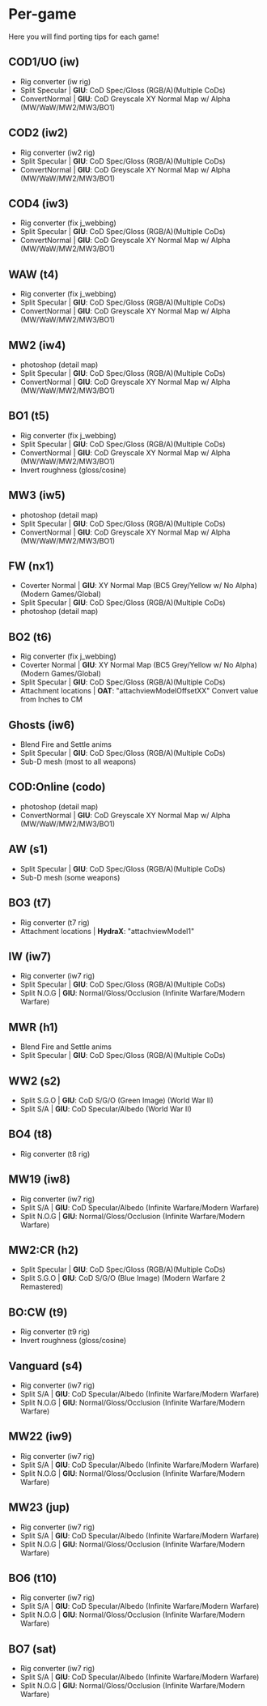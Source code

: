 # Per-game

Here you will find porting tips for each game!

## COD1/UO (iw)

- Rig converter (iw rig)
- Split Specular | **GIU**: CoD Spec/Gloss (RGB/A)(Multiple CoDs)
- ConvertNormal | **GIU**: CoD Greyscale XY Normal Map w/ Alpha (MW/WaW/MW2/MW3/BO1)


## COD2 (iw2)

- Rig converter (iw2 rig)
- Split Specular | **GIU**: CoD Spec/Gloss (RGB/A)(Multiple CoDs)
- ConvertNormal | **GIU**: CoD Greyscale XY Normal Map w/ Alpha (MW/WaW/MW2/MW3/BO1)


## COD4 (iw3)

- Rig converter (fix j_webbing)
- Split Specular | **GIU**: CoD Spec/Gloss (RGB/A)(Multiple CoDs)
- ConvertNormal | **GIU**: CoD Greyscale XY Normal Map w/ Alpha (MW/WaW/MW2/MW3/BO1)


## WAW (t4)

- Rig converter (fix j_webbing)
- Split Specular | **GIU**: CoD Spec/Gloss (RGB/A)(Multiple CoDs)
- ConvertNormal | **GIU**: CoD Greyscale XY Normal Map w/ Alpha (MW/WaW/MW2/MW3/BO1)


## MW2 (iw4)

- photoshop (detail map)
- Split Specular | **GIU**: CoD Spec/Gloss (RGB/A)(Multiple CoDs)
- ConvertNormal | **GIU**: CoD Greyscale XY Normal Map w/ Alpha (MW/WaW/MW2/MW3/BO1)


## BO1 (t5)

- Rig converter (fix j_webbing)
- Split Specular | **GIU**: CoD Spec/Gloss (RGB/A)(Multiple CoDs)
- ConvertNormal | **GIU**: CoD Greyscale XY Normal Map w/ Alpha (MW/WaW/MW2/MW3/BO1)
- Invert roughness (gloss/cosine)


## MW3 (iw5)

- photoshop (detail map)
- Split Specular | **GIU**: CoD Spec/Gloss (RGB/A)(Multiple CoDs)
- ConvertNormal | **GIU**: CoD Greyscale XY Normal Map w/ Alpha (MW/WaW/MW2/MW3/BO1)


## FW (nx1)

- Coverter Normal | **GIU**: XY Normal Map (BC5 Grey/Yellow w/ No Alpha) (Modern Games/Global)
- Split Specular | **GIU**: CoD Spec/Gloss (RGB/A)(Multiple CoDs)
- photoshop (detail map)

## BO2 (t6)

- Rig converter (fix j_webbing)
- Coverter Normal | **GIU**: XY Normal Map (BC5 Grey/Yellow w/ No Alpha) (Modern Games/Global)
- Split Specular | **GIU**: CoD Spec/Gloss (RGB/A)(Multiple CoDs)
- Attachment locations | **OAT**: "attachviewModelOffsetXX" Convert value from Inches to CM

## Ghosts (iw6)

- Blend Fire and Settle anims
- Split Specular | **GIU**: CoD Spec/Gloss (RGB/A)(Multiple CoDs)
- Sub-D mesh (most to all weapons)


## COD:Online (codo)

- photoshop (detail map)
- ConvertNormal | **GIU**: CoD Greyscale XY Normal Map w/ Alpha (MW/WaW/MW2/MW3/BO1)


## AW (s1)

- Split Specular | **GIU**: CoD Spec/Gloss (RGB/A)(Multiple CoDs)
- Sub-D mesh (some weapons)


## BO3 (t7)

- Rig converter (t7 rig)
- Attachment locations | **HydraX**: "attachviewModel1"

## IW (iw7)

- Rig converter (iw7 rig)
- Split Specular | **GIU**: CoD Spec/Gloss (RGB/A)(Multiple CoDs)
- Split N.O.G | **GIU**: Normal/Gloss/Occlusion (Infinite Warfare/Modern Warfare)


## MWR (h1)

- Blend Fire and Settle anims
- Split Specular | **GIU**: CoD Spec/Gloss (RGB/A)(Multiple CoDs)


## WW2 (s2)

- Split S.G.O | **GIU**: CoD S/G/O (Green Image) (World War II)
- Split S/A | **GIU**: CoD Specular/Albedo (World War II)


## BO4 (t8)

- Rig converter (t8 rig)


## MW19 (iw8)

- Rig converter (iw7 rig)
- Split S/A | **GIU**: CoD Specular/Albedo (Infinite Warfare/Modern Warfare)
- Split N.O.G | **GIU**: Normal/Gloss/Occlusion (Infinite Warfare/Modern Warfare)


## MW2:CR (h2)

- Split Specular | **GIU**: CoD Spec/Gloss (RGB/A)(Multiple CoDs)
- Split S.G.O | **GIU**: CoD S/G/O (Blue Image) (Modern Warfare 2 Remastered)


## BO:CW (t9)

- Rig converter (t9 rig)
- Invert roughness (gloss/cosine)


## Vanguard (s4)

- Rig converter (iw7 rig)
- Split S/A | **GIU**: CoD Specular/Albedo (Infinite Warfare/Modern Warfare)
- Split N.O.G | **GIU**: Normal/Gloss/Occlusion (Infinite Warfare/Modern Warfare)


## MW22 (iw9)

- Rig converter (iw7 rig)
- Split S/A | **GIU**: CoD Specular/Albedo (Infinite Warfare/Modern Warfare)
- Split N.O.G | **GIU**: Normal/Gloss/Occlusion (Infinite Warfare/Modern Warfare)


## MW23 (jup)

- Rig converter (iw7 rig)
- Split S/A | **GIU**: CoD Specular/Albedo (Infinite Warfare/Modern Warfare)
- Split N.O.G | **GIU**: Normal/Gloss/Occlusion (Infinite Warfare/Modern Warfare)


## BO6 (t10)

- Rig converter (iw7 rig)
- Split S/A | **GIU**: CoD Specular/Albedo (Infinite Warfare/Modern Warfare)
- Split N.O.G | **GIU**: Normal/Gloss/Occlusion (Infinite Warfare/Modern Warfare)


## BO7 (sat)

- Rig converter (iw7 rig)
- Split S/A | **GIU**: CoD Specular/Albedo (Infinite Warfare/Modern Warfare)
- Split N.O.G | **GIU**: Normal/Gloss/Occlusion (Infinite Warfare/Modern Warfare)